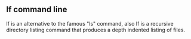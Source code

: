 ## lf command line
lf  is an alternative to the famous "ls" command, also lf is a recursive directory listing command that produces a depth indented listing of files.